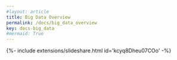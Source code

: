 ```yaml
---
#layout: article
title: Big Data Overview
permalink: /docs/big_data_overview
key: docs-big_data
#mermaid: True
---
```



<div>{%- include extensions/slideshare.html id='kcyq8Dheu07COo' -%}</div>
